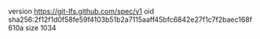 version https://git-lfs.github.com/spec/v1
oid sha256:2f12f1d0f58fe59f4103b51b2a7115aaff45bfc6842e27f1c7f2baec168f610a
size 1034

